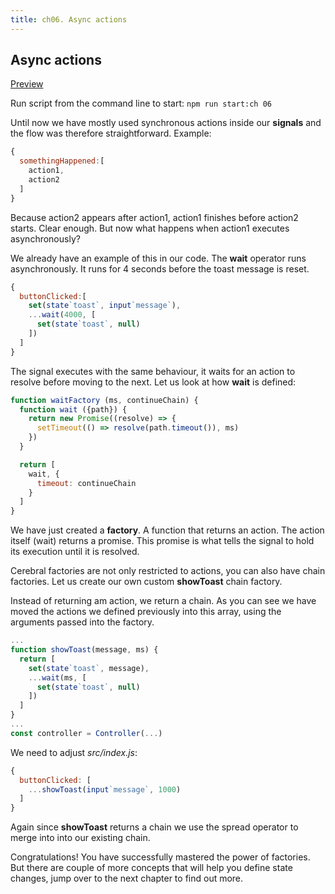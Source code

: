 ```yaml
---
title: ch06. Async actions
---
```


## Async actions

[Preview](06)

Run script from the command line to start:
`npm run start:ch 06`

Until now we have mostly used synchronous actions inside our **signals** and the flow was therefore straightforward. Example:

```js
{
  somethingHappened:[
    action1,
    action2
  ]
}
```
Because action2 appears after action1, action1 finishes before action2 starts. Clear enough. But now what happens when action1 executes asynchronously?

We already have an example of this in our code. The **wait** operator runs asynchronously. It runs for 4 seconds before the toast message is reset.

```js
{
  buttonClicked:[
    set(state`toast`, input`message`),
    ...wait(4000, [
      set(state`toast`, null)
    ])
  ]
}
```

The signal executes with the same behaviour, it waits for an action to resolve before moving to the next. Let us look at how **wait** is defined:

```js
function waitFactory (ms, continueChain) {
  function wait ({path}) {
    return new Promise((resolve) => {
      setTimeout(() => resolve(path.timeout()), ms)
    })
  }

  return [
    wait, {
      timeout: continueChain
    }
  ]
}
```

We have just created a **factory**. A function that returns an action. The action itself (wait) returns a promise. This promise is what tells the signal to hold its execution until it is resolved.

Cerebral factories are not only restricted to actions, you can also have chain factories. Let us create our own custom **showToast** chain factory.

Instead of returning am action, we return a chain. As you can see we have moved the actions we defined previously into this array, using the arguments passed into the factory.

```js
...
function showToast(message, ms) {
  return [
    set(state`toast`, message),
    ...wait(ms, [
      set(state`toast`, null)
    ])
  ]
}
...
const controller = Controller(...)
```

We need to adjust *src/index.js*:
```js
{
  buttonClicked: [
    ...showToast(input`message`, 1000)
  ]
}
```

Again since **showToast** returns a chain we use the spread operator to merge into into our existing chain.

Congratulations! You have successfully mastered the power of factories. But there are couple of more concepts that will help you define state changes, jump over to the next chapter to find out more.
